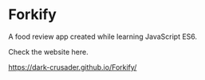 # Forkify
A food review app created while learning JavaScript ES6.

Check the website here.

https://dark-crusader.github.io/Forkify/
